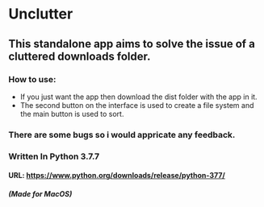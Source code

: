 # Unclutter
## This standalone app aims to solve the issue of a cluttered downloads folder.

### How to use:
- If you just want the app then download the dist folder with the app in it.
- The second button on the interface is used to create a file system and the main button is used to sort.

### There are some bugs so i would appricate any feedback.

### Written In Python 3.7.7
#### URL: https://www.python.org/downloads/release/python-377/
##### (Made for MacOS)
